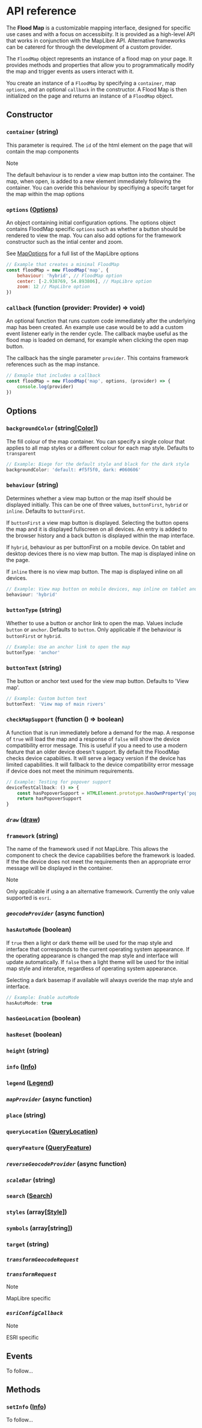 # API reference

The **Flood Map** is a customizable mapping interface, designed for specific use cases and with a focus on accessibiity. It is provided as a high-level API that works in conjunction with the MapLibre API. Alternative frameworks can be catererd for through the development of a custom provider.

The `FloodMap` object represents an instance of a flood map on your page. It provides methods and properties that allow you to programmatically modify the map and trigger events as users interact with it.

You create an instance of a `FloodMap` by specifying a `container`, map `options`, and an optional `callback` in the constructor. A Flood Map is then initialized on the page and returns an instance of a `FloodMap` object.

## Constructor

### `container` (**string**)

This parameter is required. The `id` of the html element on the page that will contain the map components

> [!NOTE]
> The default behaviour is to render a view map button into the container. The map, when open, is added to a new element immediately following the container. You can overide this behaviour by specifiying a specifc target for the map within the map options

### `options` ([**Options**](#options))

An object containing initial configuration options. The options object contains FloodMap specific `options` such as whether a button should be rendered to view the map. You can also add options for the framework constructor such as the intial center and zoom.

See [MapOptions](https://maplibre.org/maplibre-gl-js/docs/API/type-aliases/MapOptions/) for a full list of the MapLibre options

```js
// Example that creates a minimal FloodMap
const floodMap = new FloodMap('map', {
    behaviour: 'hybrid', // FloodMap option
    center: [-2.938769, 54.893806], // MapLibre option
    zoom: 12 // MapLibre option
})
```

### `callback` (**function (provider: Provider) => void**)

An optional function that runs custom code immediately after the underlying map has been created. An example use case would be to add a custom event listener early in the render cycle. The callback maybe useful as the flood map is loaded on demand, for example when clicking the open map button. 

The callback has the single parameter `provider`. This contains framework references such as the map instance.

```js
// Exmaple that includes a callback
const floodMap = new FloodMap('map', options, (provider) => {
    console.log(provider)
})
```

## Options

### `backgroundColor` (**string[[Color](./api/color.md)]**)

The fill colour of the map container. You can specify a single colour that applies to all map styles or a different colour for each map style. Defaults to `transparent`

```js
// Example: Biege for the default style and black for the dark style
backgroundColor: 'default: #f5f5f0, dark: #060606'
```

### `behaviour` (**string**)

Determines whether a view map button or the map itself should be displayed initially. This can be one of three values, `buttonFirst`, `hybrid` or `inline`. Defaults to `buttonFirst`.

If `buttonFirst` a view map button is displayed. Selecting the button opens the map and it is displayed fullscreen on all devices. An entry is added to the browser history and a back button is displayed within the map interface.

If `hybrid`, behaviour as per buttonFirst on a mobile device. On tablet and desktop devices there is no view map button. The map is displayed inline on the page.

If `inline` there is no view map button. The map is displayed inline on all devices.

```js
// Example: View map button on mobile devices, map inline on tablet and desktop
behaviour: 'hybrid'
```

### `buttonType`  (**string**)

Whether to use a button or anchor link to open the map. Values include `button` or `anchor`. Defaults to `button`. Only applicable if the behaviour is `buttonFirst` or `hybrid`.

```js
// Example: Use an anchor link to open the map
buttonType: 'anchor'
```

### `buttonText`  (**string**)

The button or anchor text used for the view map button. Defaults to 'View map'.

```js
// Example: Custom button text
buttonText: 'View map of main rivers'
```

### `checkMapSupport` (**function () => boolean**)

A function that is run immediately before a demand for the map. A response of `true` will load the map and a response of `false` will show the device compatibility error message. This is useful if you a need to use a modern feature that an older device doesn't support. By default the FloodMap checks device capabiities. It will serve a legacy version if the device has limited capabilities. It will fallback to the device compatibility error message if device does not meet the minimum requirements.

```js
// Example: Testing for popover support
deviceTestCallback: () => {
    const hasPopoverSupport = HTMLElement.prototype.hasOwnProperty('popover')
    return hasPopoverSupport
}
```

### _`draw`_ (**[draw](./api/draw.md)**)

### `framework`  (**string**)

The name of the framework used if not MapLibre. This allows the component to check the device capabilities before the framework is loaded. If the the device does not meet the requirements then an appropriate error message will be displayed in the container.

> [!NOTE]
> Only applicable if using a an alternative framework. Currently the only value supported is `esri`.

### _`geocodeProvider`_ (**async function**)

### `hasAutoMode`  (**boolean**)

If `true` then a light or dark theme will be used for the map style and interface that corresponds to the current operating system appearance. If the operating appearance is changed the map style and interface will update automatically. If `false` then a light theme will be used for the initial map style and interafce, regardless of operating system appearance.

Selecting a dark basemap if available will always overide the map style and interface.

```js
// Example: Enable autoMode
hasAutoMode: true
```

### `hasGeoLocation`  (**boolean**)

### `hasReset`  (**boolean**)

### `height`  (**string**)

### `info`  (**[Info](./api/info.md)**)

### `legend` (**[Legend](./api/legend.md)**)

### _`mapProvider`_ (**async function**)

### `place` (**string**)

### `queryLocation` (**[QueryLocation](./api/query-location.md)**)

### `queryFeature` (**[QueryFeature](./api/query-feature.md)**)

### _`reverseGeocodeProvider`_ (**async function**)

### _`scaleBar`_ (**string**)

### `search` (**[Search](./api/search.md)**)

### `styles` (**array[[Style](./api/style.md)]**)

### `symbols` (**array[string]**)

### `target` (**string**)

### _`transformGeocodeRequest`_

### _`transformRequest`_

> [!NOTE]
> MapLibre specific

### _`esriConfigCallback`_

> [!NOTE]
> ESRI specific

## Events

To follow...

## Methods

### `setInfo` (**[Info](./api/info.md)**)

To follow...
